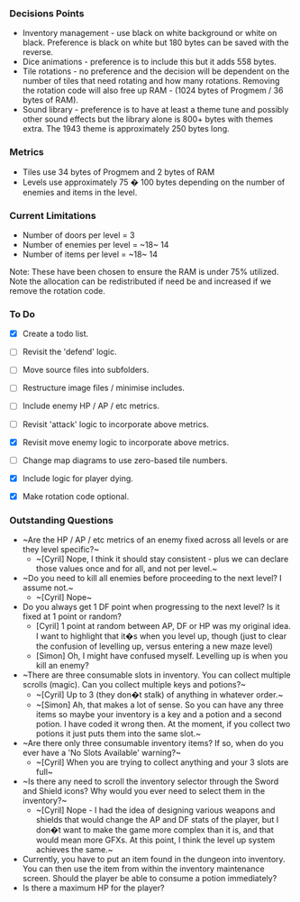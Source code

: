 ### Decisions Points

* Inventory management - use black on white background or white on black.  Preference is black on white but 180 bytes can be saved with the reverse.
* Dice animations - preference is to include this but it adds 558 bytes.
* Tile rotations - no preference and the decision will be dependent on the number of tiles that need rotating and how many rotations.  Removing the rotation code will also free up RAM - (1024 bytes of Progmem / 36 bytes of RAM).
* Sound library - preference is to have at least a theme tune and possibly other sound effects but the library alone is 800+ bytes with themes extra. The 1943 theme is approximately 250 bytes long.


### Metrics

* Tiles use 34 bytes of Progmem and 2 bytes of RAM
* Levels use approximately 75 � 100 bytes depending on the number of enemies and items in the level.


### Current Limitations

* Number of doors per level = 3
* Number of enemies per level = ~18~ 14
* Number of items per level = ~18~ 14

Note: These have been chosen to ensure the RAM is under 75% utilized.  Note the allocation can be redistributed if need be and increased if we remove the rotation code.


### To Do

- [X] Create a todo list.
- [ ] Revisit the 'defend' logic. 
- [ ] Move source files into subfolders.
- [ ] Restructure image files / minimise includes.
- [ ] Include enemy HP / AP / etc metrics.
- [ ] Revisit 'attack' logic to incorporate above metrics.
- [X] Revisit move enemy logic to incorporate above metrics.
- [ ] Change map diagrams to use zero-based tile numbers.
- [X] Include logic for player dying.
- [X] Make rotation code optional.


### Outstanding Questions

* ~Are the HP / AP / etc metrics of an enemy fixed across all levels or are they level specific?~
	+ ~[Cyril] Nope, I think it should stay consistent - plus we can declare those values once and for all, and not per level.~ 
* ~Do you need to kill all enemies before proceeding to the next level?  I assume not.~
	+ ~[Cyril] Nope~
* Do you always get 1 DF point when progressing to the next level?  Is it fixed at 1 point or random?
	+ [Cyril] 1 point at random between AP, DF or HP was my original idea. I want to highlight that it�s when you level up, though (just to clear the confusion of levelling up, versus entering a new maze level)
	+ [Simon] Oh, I might have confused myself. Levelling up is when you kill an enemy?
* ~There are three consumable slots in inventory.  You can collect multiple scrolls (magic).  Can you collect multiple keys and potions?~
	+ ~[Cyril] Up to 3 (they don�t stalk) of anything in whatever order.~
	+ ~[Simon] Ah, that makes a lot of sense. So you can have any three items so maybe your inventory is a key and a potion and a second potion. I have coded it wrong then. At the moment, if you collect two potions it just puts them into the same slot.~
* ~Are there only three consumable inventory items?  If so, when do you ever have a 'No Slots Available' warning?~
	+ ~[Cyril] When you are trying to collect anything and your 3 slots are full~
* ~Is there any need to scroll the inventory selector through the Sword and Shield icons?  Why would you ever need to select them in the inventory?~
	+ ~[Cyril] Nope - I had the idea of designing various weapons and shields that would change the AP and DF stats of the player, but I don�t want to make the game more complex than it is, and that would mean more GFXs. At this point, I think the level up system achieves the same.~
* Currently, you have to put an item found in the dungeon into inventory.  You can then use the item from within the inventory maintenance screen.  Should the player be able to consume a potion immediately?
* Is there a maximum HP for the player?  
